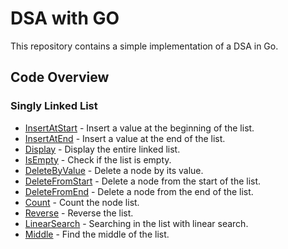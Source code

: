 # DSA with GO

This repository contains a simple implementation of a DSA in Go.

## Code Overview

### Singly Linked List

- [InsertAtStart](./Linkedlist/singly.go#L19) - Insert a value at the beginning of the list.
- [InsertAtEnd](./Linkedlist/singly.go#L29) - Insert a value at the end of the list.
- [Display](./Linkedlist/singly.go#L54) - Display the entire linked list.
- [IsEmpty](./Linkedlist/singly.go#L78) - Check if the list is empty.
- [DeleteByValue](./Linkedlist/singly.go#L86) - Delete a node by its value.
- [DeleteFromStart](./Linkedlist/singly.go#L110) - Delete a node from the start of the list.
- [DeleteFromEnd](./Linkedlist/singly.go#L130) - Delete a node from the end of the list.
- [Count](./Linkedlist/singly.go#L156) - Count the node list.
- [Reverse](./Linkedlist/singly.go#L180) - Reverse the list.
- [LinearSearch](./Linkedlist/singly.go#L222) - Searching in the list with linear search.
- [Middle](./Linkedlist/singly.go#L266) - Find the middle of the list.